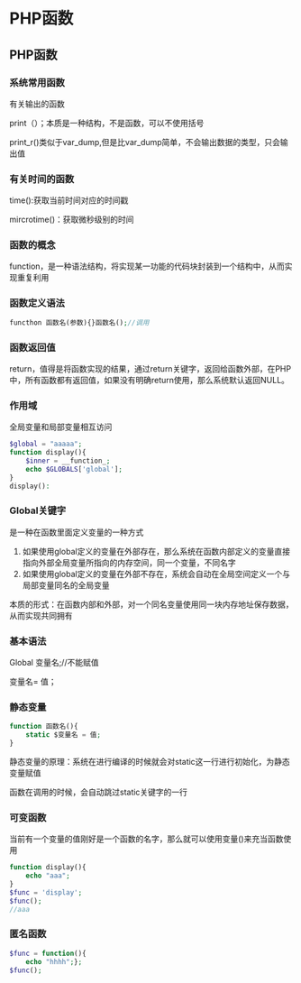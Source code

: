 # PHP函数

## PHP函数

### 系统常用函数

有关输出的函数

print（）；本质是一种结构，不是函数，可以不使用括号

print_r()类似于var_dump,但是比var_dump简单，不会输出数据的类型，只会输出值

### 有关时间的函数

time():获取当前时间对应的时间戳

mircrotime()：获取微秒级别的时间

### 函数的概念

function，是一种语法结构，将实现某一功能的代码块封装到一个结构中，从而实现重复利用

### 函数定义语法

```php
functhon 函数名(参数){}函数名();//调用
```

### 函数返回值

return，值得是将函数实现的结果，通过return关键字，返回给函数外部，在PHP中，所有函数都有返回值，如果没有明确return使用，那么系统默认返回NULL。

### 作用域

全局变量和局部变量相互访问

```php
$global = "aaaaa";
function display(){ 
    $inner = __function_; 
    echo $GLOBALS['global'];
}
display():
```

### Global关键字

是一种在函数里面定义变量的一种方式

1. 如果使用global定义的变量在外部存在，那么系统在函数内部定义的变量直接指向外部全局变量所指向的内存空间，同一个变量，不同名字
2. 如果使用global定义的变量在外部不存在，系统会自动在全局空间定义一个与局部变量同名的全局变量

本质的形式：在函数内部和外部，对一个同名变量使用同一块内存地址保存数据，从而实现共同拥有

### 基本语法

Global 变量名;//不能赋值

变量名= 值；

### 静态变量

```php
function 函数名(){   
    static $变量名 = 值;
}
```

静态变量的原理：系统在进行编译的时候就会对static这一行进行初始化，为静态变量赋值

函数在调用的时候，会自动跳过static关键字的一行

### 可变函数

当前有一个变量的值刚好是一个函数的名字，那么就可以使用变量()来充当函数使用

```php
function display(){
    echo "aaa";
}
$func = 'display';
$func(); 
//aaa
```

### 匿名函数

```php
$func = function(){   
    echo "hhhh";};
$func();
```
